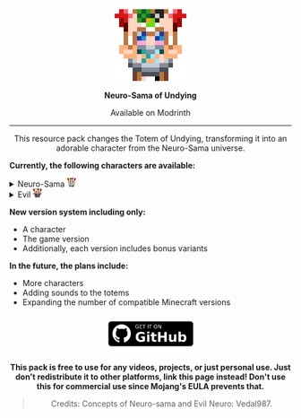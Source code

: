 <div align="center">
<a href="https://modrinth.com/resourcepack/neurosama-of-undying">
<img src="https://github.com/ami-amai/neurosama-of-undying/blob/main/icons/Neuro-Sama/Neuro-Sama.png?raw=true" alt="Logo" width="128" />
</a><center>

<b>Neuro-Sama of Undying</b><center>

Available on Modrinth

---

This resource pack changes the Totem of Undying, transforming it into an adorable character from the Neuro-Sama universe.<center>

<div align="left">

<b> Currently, the following characters are available:  </b>


<Details><summary>Neuro-Sama <img src="https://github.com/ami-amai/neurosama-of-undying/blob/main/icons/Neuro-Sama/Neuro-Sama.png?raw=true" alt="Neuro-Sama" width="16"/></summary>
<img src="https://github.com/ami-amai/neurosama-of-undying/blob/main/icons/Neuro-Sama/Neuro-Sama.png?raw=true" alt="Neuro-Sama" width="64"/> <img src="https://github.com/ami-amai/neurosama-of-undying/blob/main/icons/Neuro-Sama/Neuro-Sama-without-Vedal.png?raw=true" alt="Neuro-Sama" width="64"/> <img src="https://github.com/ami-amai/neurosama-of-undying/blob/main/icons/Neuro-Sama/Neuro-Sama-without-Red-Bows.png?raw=true" alt="Neuro-Sama" width="64"/> <img src="https://github.com/ami-amai/neurosama-of-undying/blob/main/icons/Neuro-Sama/Neuro-Sama-without-Acces.png?raw=true" alt="Neuro-Sama" width="64"/>
</Details>

<Details><summary> Evil <img src="https://github.com/ami-amai/neurosama-of-undying/blob/main/icons/Evil/Evil.png?raw=true" alt="Evil" width="16"/></summary>
<img src="https://github.com/ami-amai/neurosama-of-undying/blob/main/icons/Evil/Evil.png?raw=true" alt="Evil" width="64"/> <img src="https://github.com/ami-amai/neurosama-of-undying/blob/main/icons/Evil/Evil-without-Vedal.png?raw=true" alt="Evil" width="64"/> <img src="https://github.com/ami-amai/neurosama-of-undying/blob/main/icons/Evil/Evil-without-Red-Bows.png?raw=true" alt="Evil" width="64"/> <img src="https://github.com/ami-amai/neurosama-of-undying/blob/main/icons/Evil/Evil-without-Acces.png?raw=true" alt="Evil" width="64"/>
</Details>

<b>New version system including only:</b>
* A character
* The game version
* Additionally, each version includes bonus variants

<b>In the future, the plans include:</b>

- More characters
- Adding sounds to the totems
- Expanding the number of compatible Minecraft versions

<div align="center">
<a href="https://github.com/ami-amai/neurosama-of-undying/">
<img src="https://raw.githubusercontent.com/Kunzisoft/Github-badge/refs/heads/main/get-it-on-github.png" alt="drawing" width="175"/>
</a><center>

<b>This pack is free to use for any videos, projects, or just personal use. Just don't redistribute it to other platforms, link this page instead! Don't use this for commercial use since Mojang's EULA prevents that.</b>

> Credits: Concepts of Neuro-sama and Evil Neuro: Vedal987.
